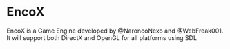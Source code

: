 EncoX
=====

EncoX is a Game Engine developed by @NaroncoNexo and @WebFreak001. It will support both DirectX and OpenGL for all platforms using SDL
